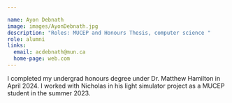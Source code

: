 ```yaml
---

name: Ayon Debnath
image: images/AyonDebnath.jpg
description: "Roles: MUCEP and Honours Thesis, computer science "
role: alumni
links:
  email: acdebnath@mun.ca
  home-page: web.com
---
```


I completed my undergrad honours degree under Dr. Matthew Hamilton in April 2024. I worked with Nicholas in his light simulator project as a MUCEP student in the summer 2023. 